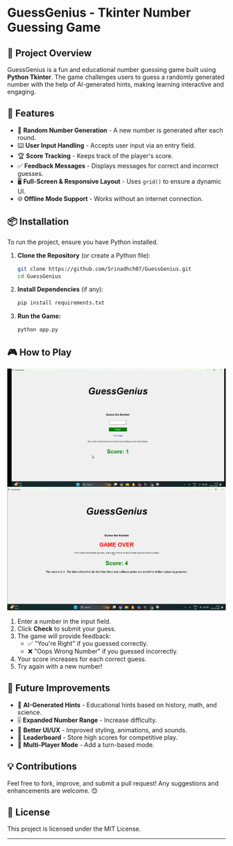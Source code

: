 # GuessGenius - Tkinter Number Guessing Game

## 🎯 Project Overview

GuessGenius is a fun and educational number guessing game built using **Python Tkinter**. The game challenges users to guess a randomly generated number with the help of AI-generated hints, making learning interactive and engaging.

## 🚀 Features

- 🎲 **Random Number Generation** - A new number is generated after each round.
- ⌨️ **User Input Handling** - Accepts user input via an entry field.
- 🏆 **Score Tracking** - Keeps track of the player's score.
- ✅ **Feedback Messages** - Displays messages for correct and incorrect guesses.
- 🖥️ **Full-Screen & Responsive Layout** - Uses `grid()` to ensure a dynamic UI.
- 🌐 **Offline Mode Support** - Works without an internet connection.

## 📦 Installation

To run the project, ensure you have Python installed.

1. **Clone the Repository** (or create a Python file):
   ```sh
   git clone https://github.com/Srinadhch07/GuessGenius.git
   cd GuessGenius
   ```
2. **Install Dependencies** (if any):
   ```sh
   pip install requirements.txt
   ```
3. **Run the Game:**
   ```sh
   python app.py
   ```

## 🎮 How to Play

![Game Preview](https://github.com/Srinadhch07/GuessGenius/blob/main/src/Screenshot%202025-02-06%20155933.png?raw=true)
![Game Preview](https://github.com/Srinadhch07/GuessGenius/blob/main/src/Screenshot%202025-02-06%20160006.png?raw=true)

1. Enter a number in the input field.
2. Click **Check** to submit your guess.
4. The game will provide feedback:
   - ✅ "You're Right" if you guessed correctly.
   - ❌ "Oops Wrong Number" if you guessed incorrectly.
5. Your score increases for each correct guess.
6. Try again with a new number!

## 🔧 Future Improvements

- 🧠 **AI-Generated Hints** - Educational hints based on history, math, and science.
- 🎚 **Expanded Number Range** - Increase difficulty.
- 🎨 **Better UI/UX** - Improved styling, animations, and sounds.
- 🏅 **Leaderboard** - Store high scores for competitive play.
- 👥 **Multi-Player Mode** - Add a turn-based mode.

## 💡 Contributions

Feel free to fork, improve, and submit a pull request! Any suggestions and enhancements are welcome. 😊

## 📜 License

This project is licensed under the MIT License.

---
